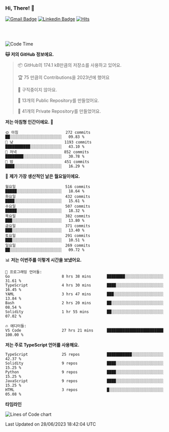 ### Hi, There! 👋


[![Gmail Badge](https://img.shields.io/badge/-725psh@gmail.com-c14438?style=flat&logo=Gmail&logoColor=white&link=mailto:725psh@gmail.com)](mailto:725psh@gmail.com) 
[![Linkedin Badge](https://img.shields.io/badge/-soohanpark-0072b1?style=flat&logo=Linkedin&logoColor=white&link=https://www.linkedin.com/in/soohanpark/)](https://www.linkedin.com/in/soohanpark/) 
[![Hits](https://hits.seeyoufarm.com/api/count/incr/badge.svg?url=https%3A%2F%2Fgithub.com%2FSoohan-Park&count_bg=%23000000&title_bg=%23828282&icon=gradle.svg&icon_color=%23FFFFFF&title=Visited&edge_flat=false)](https://hits.seeyoufarm.com)  

<br />
<br />

<!--START_SECTION:waka-->
![Code Time](http://img.shields.io/badge/Code%20Time-1%2C076%20hrs%2022%20mins-blue)

**🐱 저의 GitHub 정보에요.** 

> 📦 GitHub의 174.1 kB만큼의 저장소를 사용하고 있어요. 
 > 
> 🏆 75 만큼의 Contributions을 2023년에 했어요
 > 
> 🚫 구직중이지 않아요.
 > 
> 📜 13개의 Public Repository를 만들었어요. 
 > 
> 🔑 41개의 Private Repository를 만들었어요. 
 > 
**저는 아침형 인간이에요. 🐤** 

```text
🌞 아침                     272 commits         ██░░░░░░░░░░░░░░░░░░░░░░░   09.83 % 
🌆 낮　                     1193 commits        ███████████░░░░░░░░░░░░░░   43.10 % 
🌃 저녁                     852 commits         ████████░░░░░░░░░░░░░░░░░   30.78 % 
🌙 밤　                     451 commits         ████░░░░░░░░░░░░░░░░░░░░░   16.29 % 
```
📅 **제가 가장 생산적인 날은 월요일이에요.** 

```text
월요일                      516 commits         █████░░░░░░░░░░░░░░░░░░░░   18.64 % 
화요일                      432 commits         ████░░░░░░░░░░░░░░░░░░░░░   15.61 % 
수요일                      507 commits         █████░░░░░░░░░░░░░░░░░░░░   18.32 % 
목요일                      382 commits         ███░░░░░░░░░░░░░░░░░░░░░░   13.80 % 
금요일                      371 commits         ███░░░░░░░░░░░░░░░░░░░░░░   13.40 % 
토요일                      291 commits         ███░░░░░░░░░░░░░░░░░░░░░░   10.51 % 
일요일                      269 commits         ██░░░░░░░░░░░░░░░░░░░░░░░   09.72 % 
```


📊 **저는 이번주를 이렇게 시간을 보냈어요.** 

```text
💬 프로그래밍 언어들: 
Go                       8 hrs 38 mins       ████████░░░░░░░░░░░░░░░░░   31.61 % 
TypeScript               4 hrs 30 mins       ████░░░░░░░░░░░░░░░░░░░░░   16.45 % 
YAML                     3 hrs 47 mins       ███░░░░░░░░░░░░░░░░░░░░░░   13.84 % 
Bash                     2 hrs 20 mins       ██░░░░░░░░░░░░░░░░░░░░░░░   08.54 % 
Solidity                 1 hr 55 mins        ██░░░░░░░░░░░░░░░░░░░░░░░   07.02 % 

🔥 에디터들: 
VS Code                  27 hrs 21 mins      █████████████████████████   100.00 % 
```

**저는 주로 TypeScript 언어를 사용해요.** 

```text
TypeScript               25 repos            ███████████░░░░░░░░░░░░░░   42.37 % 
Solidity                 9 repos             ████░░░░░░░░░░░░░░░░░░░░░   15.25 % 
Python                   9 repos             ████░░░░░░░░░░░░░░░░░░░░░   15.25 % 
JavaScript               9 repos             ████░░░░░░░░░░░░░░░░░░░░░   15.25 % 
HTML                     3 repos             █░░░░░░░░░░░░░░░░░░░░░░░░   05.08 % 
```



**타임라인**

![Lines of Code chart](https://raw.githubusercontent.com/Soohan-Park/Soohan-Park/master/assets/bar_graph.png)


 Last Updated on 28/06/2023 18:42:04 UTC
<!--END_SECTION:waka-->
